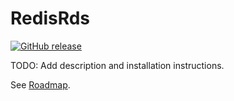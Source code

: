 # RedisRds

[![GitHub release](https://img.shields.io/badge/release-0.1.0-blue.png)](https://github.com/barcoo/RedisRds/releases/tag/0.1.0)

TODO: Add description and installation instructions.

See [Roadmap](doc/ROADMAP.md).
